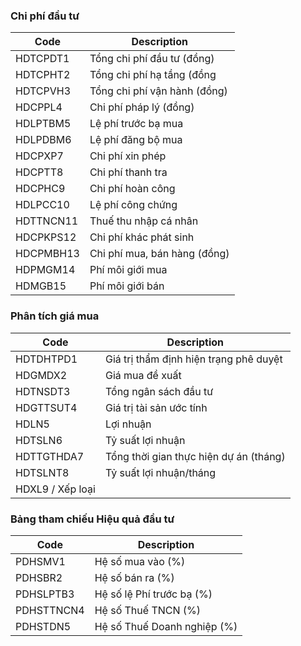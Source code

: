 ### Chi phí đầu tư
| Code | Description                             |
| ------------- | ------------------------------ |
| HDTCPDT1 | Tổng chi phí đầu tư (đồng) |
| HDTCPHT2 | Tổng chi phí hạ tầng (đồng |
| HDTCPVH3 | Tổng chi phí vận hành (đồng) |
| HDCPPL4 | Chi phí pháp lý (đồng) |
| HDLPTBM5 | Lệ phí trước bạ mua |
| HDLPDBM6 | Lệ phí đăng bộ mua |
| HDCPXP7 | Chi phí xin phép |
| HDCPTT8 | Chi phí thanh tra |
| HDCPHC9 | Chi phí hoàn công |
| HDLPCC10 | Lệ phí công chứng |
| HDTTNCN11 | Thuế thu nhập cá nhân |
| HDCPKPS12 | Chi phí khác phát sinh |
| HDCPMBH13 | Chi phí mua, bán hàng (đồng) |
| HDPMGM14 | Phí môi giới mua |
| HDMGB15 | Phí môi giới bán |


### Phân tích giá mua
| Code | Description                             |
| ------------- | ------------------------------ |
| HDTDHTPD1 | Giá trị thẩm định hiện trạng phê duyệt |
| HDGMDX2 | Giá mua đề xuất |
| HDTNSDT3 | Tổng ngân sách đầu tư |
| HDGTTSUT4 | Giá trị tài sản ước tính |
| HDLN5 | Lợi nhuận |
| HDTSLN6 | Tỷ suất lợi nhuận | 
| HDTTGTHDA7 | Tổng thời gian thực hiện dự án (tháng) |
| HDTSLNT8 | Tỷ suất lợi nhuận/tháng |
| HDXL9 / Xếp loại |

### Bảng tham chiếu Hiệu quả đầu tư
| Code | Description                             |
| ------------- | ------------------------------ |
| PDHSMV1 | Hệ số mua vào (%) |
| PDHSBR2 | Hệ số bán ra (%) |
| PDHSLPTB3 | Hệ số lệ Phí trước bạ (%) |
| PDHSTTNCN4 | Hệ số Thuế TNCN (%) |
| PDHSTDN5 | Hệ số Thuế Doanh nghiệp (%) |

